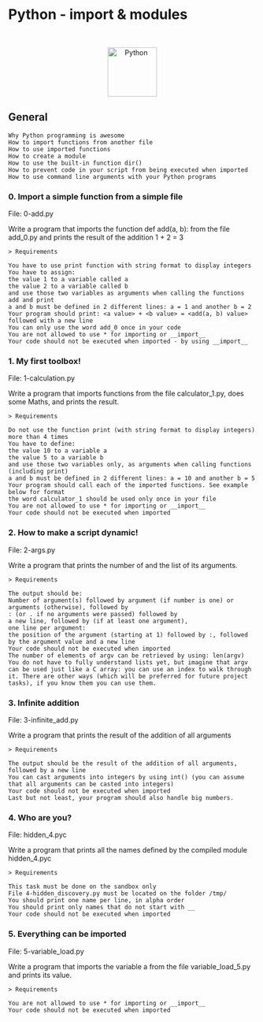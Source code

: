 # Python - import & modules

$~$

<p align="center">
<img src="https://github.com/user-attachments/assets/f6a03eee-84c5-4a0d-823c-6aaece96c0fb" alt="Python" width="100"/>
</p>


## General
```
Why Python programming is awesome
How to import functions from another file
How to use imported functions
How to create a module
How to use the built-in function dir()
How to prevent code in your script from being executed when imported
How to use command line arguments with your Python programs
```


### 0. Import a simple function from a simple file
File: 0-add.py

Write a program that imports the function def add(a, b): from the file add_0.py and prints the result of the addition 1 + 2 = 3

```
> Requirements

You have to use print function with string format to display integers
You have to assign:
the value 1 to a variable called a
the value 2 to a variable called b
and use those two variables as arguments when calling the functions add and print
a and b must be defined in 2 different lines: a = 1 and another b = 2
Your program should print: <a value> + <b value> = <add(a, b) value> followed with a new line
You can only use the word add_0 once in your code
You are not allowed to use * for importing or __import__
Your code should not be executed when imported - by using __import__
```


### 1. My first toolbox!
File: 1-calculation.py

Write a program that imports functions from the file calculator_1.py, does some Maths, and prints the result.

```
> Requirements

Do not use the function print (with string format to display integers) more than 4 times
You have to define:
the value 10 to a variable a
the value 5 to a variable b
and use those two variables only, as arguments when calling functions (including print)
a and b must be defined in 2 different lines: a = 10 and another b = 5
Your program should call each of the imported functions. See example below for format
the word calculator_1 should be used only once in your file
You are not allowed to use * for importing or __import__
Your code should not be executed when imported
```

### 2. How to make a script dynamic!
File: 2-args.py

Write a program that prints the number of and the list of its arguments.

```
> Requirements

The output should be:
Number of argument(s) followed by argument (if number is one) or arguments (otherwise), followed by
: (or . if no arguments were passed) followed by
a new line, followed by (if at least one argument),
one line per argument:
the position of the argument (starting at 1) followed by :, followed by the argument value and a new line
Your code should not be executed when imported
The number of elements of argv can be retrieved by using: len(argv)
You do not have to fully understand lists yet, but imagine that argv can be used just like a C array: you can use an index to walk through it. There are other ways (which will be preferred for future project tasks), if you know them you can use them.
```

### 3. Infinite addition
File: 3-infinite_add.py

Write a program that prints the result of the addition of all arguments

```
> Requirements

The output should be the result of the addition of all arguments, followed by a new line
You can cast arguments into integers by using int() (you can assume that all arguments can be casted into integers)
Your code should not be executed when imported
Last but not least, your program should also handle big numbers.
```

### 4. Who are you?
File: hidden_4.pyc

Write a program that prints all the names defined by the compiled module hidden_4.pyc

```
> Requirements

This task must be done on the sandbox only
File 4-hidden_discovery.py must be located on the folder /tmp/
You should print one name per line, in alpha order
You should print only names that do not start with __
Your code should not be executed when imported
```


### 5. Everything can be imported

File: 5-variable_load.py

Write a program that imports the variable a from the file variable_load_5.py and prints its value.

```
> Requirements

You are not allowed to use * for importing or __import__
Your code should not be executed when imported
```
